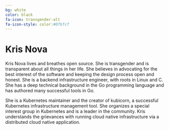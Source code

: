 ```yaml
---
bg: white
color: black
fa-icon: transgender-alt
fa-icon-style: color:#0fbfcf
---
```


# Kris Nova

Kris Nova lives and breathes open source.
She is transgender and is transparent about all things in her life.
She believes in advocating for the best interest of the software and keeping the design process open and honest.
She is a backend infrastructure engineer, with roots in Linux and C.
She has a deep technical background in the Go programming language and has authored many successful tools in Go.

She is a Kubernetes maintainer and the creator of kubicorn, a successful Kubernetes infrastructure management tool.
She organizes a special interest group in Kubernetes and is a leader in the community.
Kris understands the grievances with running cloud native infrastructure via a distributed cloud native application.

<a href="https://www.nivenly.com/"><i class="fa fa-rss-square fa-3x" style="color:#0fbfcf" aria-hidden="true"></i></a> 
<a href="https://github.com/kris-nova"><i class="fa fa-github-square fa-3x" style="color:#0fbfcf" aria-hidden="true"></i></a> 
<a href="https://twitter.com/kris_nova"><i class="fa fa-twitter-square fa-3x" style="color:#0fbfcf" aria-hidden="true"></i></a>
